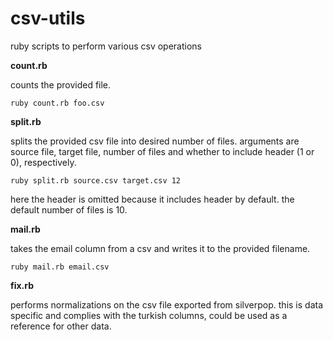 csv-utils
=========

ruby scripts to perform various csv operations

**count.rb**

counts the provided file.

    ruby count.rb foo.csv

**split.rb**

splits the provided csv file into desired number of files. arguments are source
file, target file, number of files and whether to include header (1 or 0),
respectively.

    ruby split.rb source.csv target.csv 12

here the header is omitted because it includes header by default. the default
number of files is 10.

**mail.rb**

takes the email column from a csv and writes it to the provided filename.

    ruby mail.rb email.csv

**fix.rb**

performs normalizations on the csv file exported from silverpop. this is data
specific and complies with the turkish columns, could be used as a reference
for other data.

